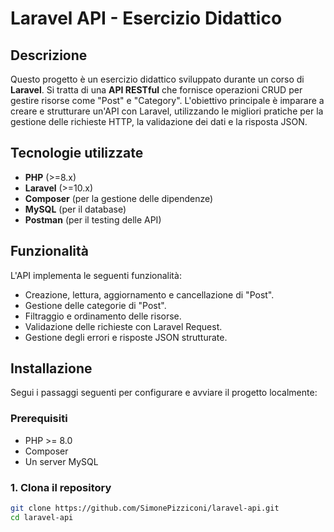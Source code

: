 # Laravel API - Esercizio Didattico

## Descrizione
Questo progetto è un esercizio didattico sviluppato durante un corso di **Laravel**. Si tratta di una **API RESTful** che fornisce operazioni CRUD per gestire risorse come "Post" e "Category". L'obiettivo principale è imparare a creare e strutturare un'API con Laravel, utilizzando le migliori pratiche per la gestione delle richieste HTTP, la validazione dei dati e la risposta JSON.

## Tecnologie utilizzate
- **PHP** (>=8.x)
- **Laravel** (>=10.x)
- **Composer** (per la gestione delle dipendenze)
- **MySQL** (per il database)
- **Postman** (per il testing delle API)

## Funzionalità
L'API implementa le seguenti funzionalità:
- Creazione, lettura, aggiornamento e cancellazione di "Post".
- Gestione delle categorie di "Post".
- Filtraggio e ordinamento delle risorse.
- Validazione delle richieste con Laravel Request.
- Gestione degli errori e risposte JSON strutturate.

## Installazione
Segui i passaggi seguenti per configurare e avviare il progetto localmente:

### Prerequisiti
- PHP >= 8.0
- Composer
- Un server MySQL

### 1. Clona il repository
```bash
git clone https://github.com/SimonePizziconi/laravel-api.git
cd laravel-api
